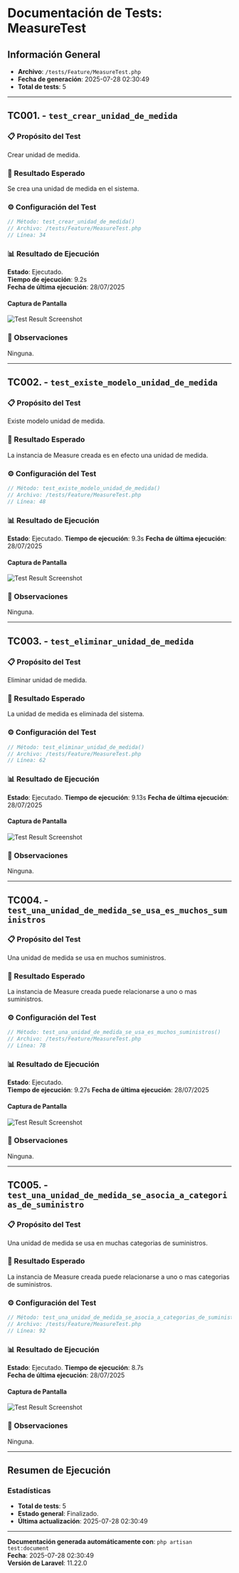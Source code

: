 # Documentación de Tests: MeasureTest

## Información General
- **Archivo**: `/tests/Feature/MeasureTest.php`
- **Fecha de generación**: 2025-07-28 02:30:49
- **Total de tests**: 5

---

## TC001. - `test_crear_unidad_de_medida`

### 📋 Propósito del Test
Crear unidad de medida.

### 🎯 Resultado Esperado
Se crea una unidad de medida en el sistema.

### ⚙️ Configuración del Test
```php
// Método: test_crear_unidad_de_medida()
// Archivo: /tests/Feature/MeasureTest.php
// Línea: 34
```

### 📊 Resultado de Ejecución
**Estado**: Ejecutado.  
**Tiempo de ejecución**: 9.2s  
**Fecha de última ejecución**: 28/07/2025  

#### Captura de Pantalla
![Test Result Screenshot](screenshots/measure_test_001_result.png)

### 📝 Observaciones
Ninguna.

---

## TC002. - `test_existe_modelo_unidad_de_medida`

### 📋 Propósito del Test
Existe modelo unidad de medida.

### 🎯 Resultado Esperado
La instancia de Measure creada es en efecto una unidad de medida.

### ⚙️ Configuración del Test
```php
// Método: test_existe_modelo_unidad_de_medida()
// Archivo: /tests/Feature/MeasureTest.php
// Línea: 48
```

### 📊 Resultado de Ejecución
**Estado**: Ejecutado. 
**Tiempo de ejecución**: 9.3s 
**Fecha de última ejecución**: 28/07/2025  

#### Captura de Pantalla
![Test Result Screenshot](screenshots/measure_test_002_result.png)

### 📝 Observaciones
Ninguna.

---

## TC003. - `test_eliminar_unidad_de_medida`

### 📋 Propósito del Test
Eliminar unidad de medida.

### 🎯 Resultado Esperado
La unidad de medida es eliminada del sistema.

### ⚙️ Configuración del Test
```php
// Método: test_eliminar_unidad_de_medida()
// Archivo: /tests/Feature/MeasureTest.php
// Línea: 62
```

### 📊 Resultado de Ejecución
**Estado**: Ejecutado. 
**Tiempo de ejecución**: 9.13s 
**Fecha de última ejecución**: 28/07/2025  

#### Captura de Pantalla
![Test Result Screenshot](screenshots/measure_test_003_result.png)

### 📝 Observaciones
Ninguna.

---

## TC004. - `test_una_unidad_de_medida_se_usa_es_muchos_suministros`

### 📋 Propósito del Test
Una unidad de medida se usa en muchos suministros.

### 🎯 Resultado Esperado
La instancia de Measure creada puede relacionarse a uno o mas suministros.

### ⚙️ Configuración del Test
```php
// Método: test_una_unidad_de_medida_se_usa_es_muchos_suministros()
// Archivo: /tests/Feature/MeasureTest.php
// Línea: 78
```

### 📊 Resultado de Ejecución
**Estado**: Ejecutado.  
**Tiempo de ejecución**: 9.27s 
**Fecha de última ejecución**: 28/07/2025  

#### Captura de Pantalla
![Test Result Screenshot](screenshots/measure_test_004_result.png)

### 📝 Observaciones
Ninguna.

---

## TC005. - `test_una_unidad_de_medida_se_asocia_a_categorias_de_suministro`

### 📋 Propósito del Test
Una unidad de medida se usa en muchas categorias de suministros.

### 🎯 Resultado Esperado
La instancia de Measure creada puede relacionarse a uno o mas categorias de suministros.

### ⚙️ Configuración del Test
```php
// Método: test_una_unidad_de_medida_se_asocia_a_categorias_de_suministro()
// Archivo: /tests/Feature/MeasureTest.php
// Línea: 92
```

### 📊 Resultado de Ejecución
**Estado**: Ejecutado. 
**Tiempo de ejecución**: 8.7s  
**Fecha de última ejecución**: 28/07/2025 

#### Captura de Pantalla
![Test Result Screenshot](screenshots/measure_test_005_result.png)

### 📝 Observaciones
Ninguna.

---

## Resumen de Ejecución

### Estadísticas
- **Total de tests**: 5
- **Estado general**: Finalizado.
- **Última actualización**: 2025-07-28 02:30:49

---

**Documentación generada automáticamente con**: `php artisan test:document`  
**Fecha**: 2025-07-28 02:30:49  
**Versión de Laravel**: 11.22.0  
